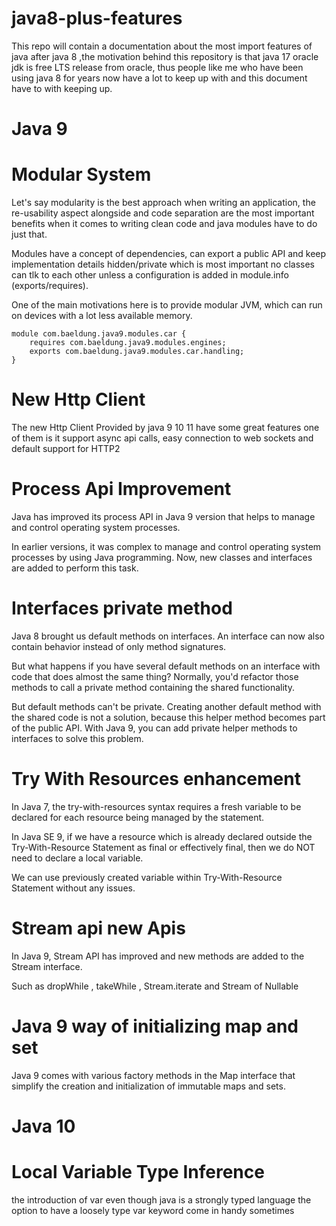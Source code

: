 # java8-plus-features
This repo will contain a documentation about the most import features of java after java 8 ,the motivation behind this repository is that java 17 oracle jdk is free LTS release from oracle, thus people like me who have been using java 8 for years now have a lot to keep up with and this document have to with keeping up.

# Java 9

# Modular System 

Let's say modularity is the best approach when writing an application, the re-usability aspect alongside and code separation are the most important benefits when it comes to writing clean code and java modules have to do just that.

Modules have a concept of dependencies, can export a public API and keep implementation details hidden/private which is most important no classes can tlk to each other unless a configuration is added in module.info (exports/requires).

One of the main motivations here is to provide modular JVM, which can run on devices with a lot less available memory.

```
module com.baeldung.java9.modules.car {
    requires com.baeldung.java9.modules.engines;
    exports com.baeldung.java9.modules.car.handling;
}
```

# New Http Client 

The new Http Client Provided by java 9 10 11 have some great features one of them is it support async api calls, easy connection to web sockets and default support for HTTP2

# Process Api Improvement 

Java has improved its process API in Java 9 version that helps to manage and control operating system processes.

In earlier versions, it was complex to manage and control operating system processes by using Java programming. Now, new classes and interfaces are added to perform this task.

# Interfaces private method 

Java 8 brought us default methods on interfaces. An interface can now also contain behavior instead of only method signatures.

But what happens if you have several default methods on an interface with code that does almost the same thing? Normally, you'd refactor those methods to call a private method containing the shared functionality. 

But default methods can't be private. Creating another default method with the shared code is not a solution,
because this helper method becomes part of the public API. With Java 9, you can add private helper methods to interfaces to solve this problem.

# Try With Resources enhancement 

In Java 7, the try-with-resources syntax requires a fresh variable to be declared for each resource being managed by the statement.


In Java SE 9, if we have a resource which is already declared outside the Try-With-Resource Statement as final or effectively final, then we do NOT need to declare a local variable.

We can use previously created variable within Try-With-Resource Statement without any issues.

# Stream api new Apis

In Java 9, Stream API has improved and new methods are added to the Stream interface.

Such as dropWhile , takeWhile , Stream.iterate and Stream of Nullable

# Java 9 way of initializing map and set

Java 9 comes with various factory methods in the Map interface that simplify the creation and initialization of immutable maps and sets.

# Java 10

# Local Variable Type Inference 

the introduction of var even though java is a strongly typed language the option to have a loosely type var keyword come in handy sometimes

